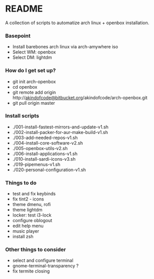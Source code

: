 # README #

A collection of scripts to automatize arch linux + openbox installation.

### Basepoint ###

* Install barebones arch linux via arch-amywhere iso
* Select WM: openbox
* Select DM: lightdm

### How do I get set up? ###

* git init arch-openbox
* cd openbox
* git remote add origin http://akindofcode@bitbucket.org/akindofcode/arch-openbox.git
* git pull origin master

### Install scripts ###

* ./001-install-fastest-mirrors-and-update-v1.sh
* ./002-install-packer-for-aur-make-build-v1.sh
* ./003-add-needed-repos-v1.sh
* ./004-install-core-software-v2.sh
* ./005-openbox-utils-v2.sh
* ./006-install-applications-v1.sh
* ./010-install-sardi-icons-v3.sh
* ./019-pipemenus-v1.sh
* ./020-personal-configuration-v1.sh

### Things to do ###

* test and fix keybinds
* fix tint2 - icons
* theme dmenu, rofi
* theme lightdm
* locker: test i3-lock
* configure oblogout 
* edit help menu
* music player
* install zsh

### Other things to consider ###

* select and configure terminal
* gnome-terminal-transparency ?
* fix termite closing